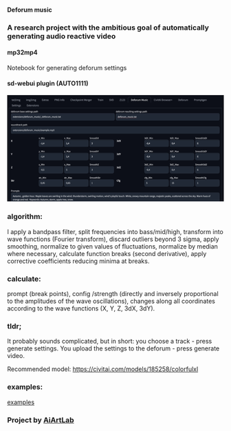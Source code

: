 #### Deforum music

### A research project with the ambitious goal of automatically generating audio reactive video

#### mp32mp4
Notebook for generating deforum settings

#### sd-webui plugin (AUTO1111)

![Deforum Music](screen.png)


### algorithm:
I apply a bandpass filter,
split frequencies into bass/mid/high,
transform into wave functions (Fourier transform),
discard outliers beyond 3 sigma,
apply smoothing,
normalize to given values of fluctuations,
normalize by median where necessary,
calculate function breaks (second derivative),
apply corrective coefficients reducing minima at breaks.

### calculate:
prompt (break points),
config /strength (directly and inversely proportional to the amplitudes of the wave oscillations),
changes along all coordinates according to the wave functions (X, Y, Z, 3dX, 3dY).

### tldr;
It probably sounds complicated, but in short: you choose a track - press generate settings. You upload the settings to the deforum - press generate video.


Recommended model: https://civitai.com/models/185258/colorfulxl

### examples:
[examples](https://www.youtube.com/@babkasotona/videos)

### Project by [AiArtLab](https://aiartlab.org/)
